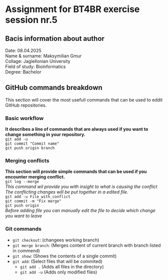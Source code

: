 # Assignment for BT4BR exercise session nr.5

## Bacis information about author
Date: 08.04.2025<br>
Name & surname: Maksymilian Gmur<br>
Collage: Jagiellonian University<br>
Field of study: Bioinformatics<br>
Degree: Bachelor<br>

## GitHub commands breakdown
This section will cover the most usefull commands that can be used to eddit GitHub repositories.
### Basic workflow
**It describes a line of commands that are always used if you want to change something in your repository.**<br> 
`git add -u`<br> 
`git commit "Commit name"`<br>
`git push origin branch`<br>
### Merging conflicts 
**This section will provide simple commands that can be used if you encounter merging conflict.**<br>
`git log --merge`<br>
*This command wil provide you with insight to  what is causing the conflict*
*The conflicting changes will be put together in a edited file.*<br>
`git add -u File_with_conflict`<br>
`git commit -m "Fix merge"`<br>
`git push origin`<br>
*Before adding file you can manually edit the file to decide which change you want to leave*
### Git commands
- `git checkout`: (changees working branch)
- `git merge branch`: (Merges content of current branch with branch listed in commend)
- `git show`: (Shows the contents of a single commit)
- `git add`: (Select files that will be commited)
	- `git add .` (Adds all files in the directory)
	- `git add -u` (Adds only modified files)	 


